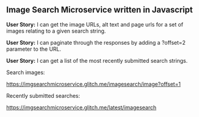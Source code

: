 ## Image Search Microservice written in Javascript


**User Story:** I can get the image URLs, alt text and page urls for a set of images relating to a given search string.

**User Story:** I can paginate through the responses by adding a ?offset=2 parameter to the URL.

**User Story:** I can get a list of the most recently submitted search strings.

Search images:

https://imgsearchmicroservice.glitch.me/imagesearch/image?offset=1

Recently submitted searches:

https://imgsearchmicroservice.glitch.me/latest/imagesearch
